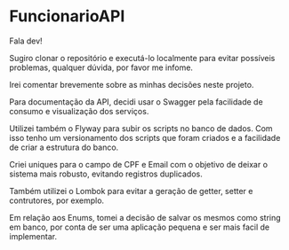 # FuncionarioAPI

Fala dev!

Sugiro clonar o repositório e executá-lo localmente para evitar possíveis problemas, qualquer dúvida, por favor me infome.

Irei comentar brevemente sobre as minhas decisões neste projeto.

Para documentação da API, decidi usar o Swagger pela facilidade de consumo e visualização dos serviços.

Utilizei também o Flyway para subir os scripts no banco de dados. Com isso tenho um versionamento dos scripts que foram criados
e a facilidade de criar a estrutura do banco.

Criei uniques para o campo de CPF e Email com o objetivo de deixar o sistema mais robusto, evitando registros duplicados.

Também utilizei o Lombok para evitar a geração de getter, setter e contrutores, por exemplo.

Em relação aos Enums, tomei a decisão de salvar os mesmos como string em banco, por conta de ser uma aplicação pequena e ser mais facil de implementar.
